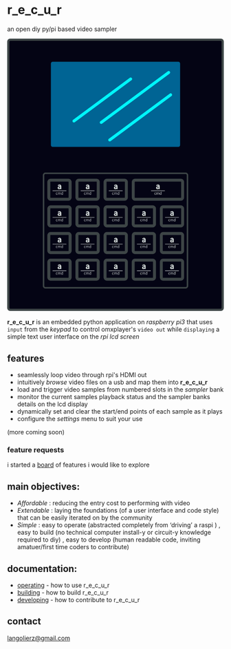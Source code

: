 # r_e_c_u_r
 an open diy py/pi based video sampler
 
 ![vectorfront][vectorfront]
 
 __r_e_c_u_r__ is an embedded python application on _raspberry pi3_ that uses `input` from the _keypad_ to control omxplayer's `video out` while `displaying` a simple text user interface on the _rpi lcd screen_  

## features

- seamlessly loop video through rpi's HDMI out
- intuitively _browse_ video files on a usb and map them into __r_e_c_u_r__
- load and trigger video samples from numbered slots in the _sampler_ bank
- monitor the current samples playback status and the sampler banks details on the lcd display
- dynamically set and clear the start/end points of each sample as it plays
- configure the _settings_ menu to suit your use

(more coming soon)

### feature requests

i started a [board] of features i would like to explore 

## main objectives:

- *Affordable* : reducing the entry cost to performing with video
- *Extendable* : laying the foundations (of a user interface and code style) that can be easily iterated on by the community
- *Simple* : easy to operate (abstracted completely from ‘driving’ a raspi ) , easy to build (no technical computer install-y or circuit-y knowledge required to diy) , easy to develop (human readable code, inviting amatuer/first time coders to contribute)

## documentation:

- [operating] - how to use r_e_c_u_r
- [building] - how to build r_e_c_u_r
- [developing] - how to contribute to r_e_c_u_r

## contact

langolierz@gmail.com

[vectorfront]: ./documentation/vectorfront.png
[board]: https://trello.com/b/mmJJFyrp/feature-ideas
[operating]: documentation/operate_docs.md
[building]: documentation/build_docs.md
[developing]: documentation/develop_docs.md
